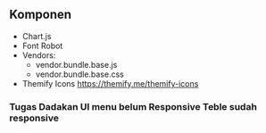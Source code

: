 ## Komponen 
- Chart.js
- Font Robot
- Vendors:
  - vendor.bundle.base.js
  - vendor.bundle.base.css
- Themify Icons https://themify.me/themify-icons

### <b>Tugas Dadakan</b> UI menu belum Responsive Teble sudah responsive 

